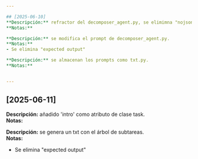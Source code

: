 ```yaml
---

## [2025-06-10]
**Descripción:** refractor del decomposer_agent.py, se elimimna "nojson".  
**Notas:**  

**Descripción:** se modifica el prompt de decomposer_agent.py.  
**Notas:**
- Se elimina "expected output"

**Descripción:** se almacenan los prompts como txt.py.  
**Notas:**


---
```


## [2025-06-11]
**Descripción:** añadido 'intro' como atributo de clase task.  
**Notas:**  

**Descripción:** se genera un txt con el árbol de subtareas.  
**Notas:**
- Se elimina "expected output"
